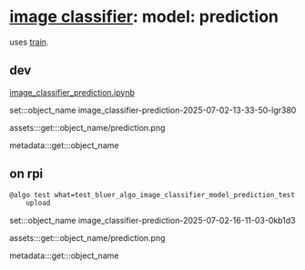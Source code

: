 # [image classifier](./image-classifier.md): model: prediction

uses [train](./image-classifier-model-train.md).

## dev

[image_classifier_prediction.ipynb](../../notebooks/image_classifier_prediction-v4.ipynb)

set:::object_name image_classifier-prediction-2025-07-02-13-33-50-lgr380

assets:::get:::object_name/prediction.png

metadata:::get:::object_name

## on rpi

```bash
@algo test what=test_bluer_algo_image_classifier_model_prediction_test \
    upload
```

set:::object_name image_classifier-prediction-2025-07-02-16-11-03-0kb1d3

assets:::get:::object_name/prediction.png

metadata:::get:::object_name